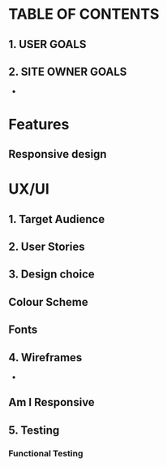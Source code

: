 # TABLE OF CONTENTS

## 1. USER GOALS



## 2. SITE OWNER GOALS

- 

# Features

## Responsive design



# UX/UI

## 1. Target Audience


## 2. User Stories



## 3. Design choice

## Colour Scheme

## Fonts


 
 ## 4. Wireframes
    
  -



  

  ## Am I Responsive
    

## 5. Testing


### Functional Testing

